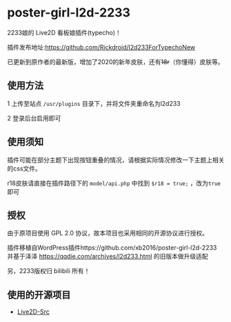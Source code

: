 # poster-girl-l2d-2233
2233娘的 Live2D 看板娘插件(typecho)！

插件发布地址:https://github.com/Rickdroid/l2d233ForTypechoNew

已更新到原作者的最新版，增加了2020的新年皮肤，还有~~18r~~（你懂得）皮肤等。

## 使用方法

1 上传至站点 `/usr/plugins` 目录下，并将文件夹重命名为l2d233

2 登录后台启用即可

## 使用须知
插件可能在部分主题下出现按钮重叠的情况，请根据实际情况修改一下主题上相关的css文件。

r18皮肤请直接在插件路径下的 `model/api.php` 中找到 `$r18 = true;` ，改为`true`即可

## 授权
由于原项目使用 GPL 2.0 协议，故本项目也采用相同的开源协议进行授权。

插件移植自WordPress插件https://github.com/xb2016/poster-girl-l2d-2233
并基于泽泽 https://qqdie.com/archives/l2d233.html 的旧版本做升级适配

另，2233版权归 bilibili 所有！

## 使用的开源项目
 - [Live2D-Src](https://github.com/journey-ad/live2d_src)
